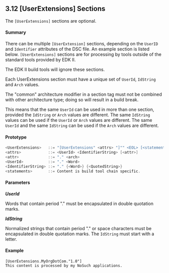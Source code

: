 <!--- @file
  3.12 [UserExtensions] Sections

  Copyright (c) 2006-2017, Intel Corporation. All rights reserved.<BR>

  Redistribution and use in source (original document form) and 'compiled'
  forms (converted to PDF, epub, HTML and other formats) with or without
  modification, are permitted provided that the following conditions are met:

  1) Redistributions of source code (original document form) must retain the
     above copyright notice, this list of conditions and the following
     disclaimer as the first lines of this file unmodified.

  2) Redistributions in compiled form (transformed to other DTDs, converted to
     PDF, epub, HTML and other formats) must reproduce the above copyright
     notice, this list of conditions and the following disclaimer in the
     documentation and/or other materials provided with the distribution.

  THIS DOCUMENTATION IS PROVIDED BY TIANOCORE PROJECT "AS IS" AND ANY EXPRESS OR
  IMPLIED WARRANTIES, INCLUDING, BUT NOT LIMITED TO, THE IMPLIED WARRANTIES OF
  MERCHANTABILITY AND FITNESS FOR A PARTICULAR PURPOSE ARE DISCLAIMED. IN NO
  EVENT SHALL TIANOCORE PROJECT  BE LIABLE FOR ANY DIRECT, INDIRECT, INCIDENTAL,
  SPECIAL, EXEMPLARY, OR CONSEQUENTIAL DAMAGES (INCLUDING, BUT NOT LIMITED TO,
  PROCUREMENT OF SUBSTITUTE GOODS OR SERVICES; LOSS OF USE, DATA, OR PROFITS;
  OR BUSINESS INTERRUPTION) HOWEVER CAUSED AND ON ANY THEORY OF LIABILITY,
  WHETHER IN CONTRACT, STRICT LIABILITY, OR TORT (INCLUDING NEGLIGENCE OR
  OTHERWISE) ARISING IN ANY WAY OUT OF THE USE OF THIS DOCUMENTATION, EVEN IF
  ADVISED OF THE POSSIBILITY OF SUCH DAMAGE.

-->

## 3.12 [UserExtensions] Sections

The `[UserExtensions]` sections are optional.

#### Summary

There can be multiple `[UserExtension]` sections, depending on the `UserID` and
`Identifier` attributes of the DSC file. An example section is listed below.
`[UserExtensions]` sections are for processing by tools outside of the standard
tools provided by EDK II.

The EDK II build tools will ignore these sections.

Each UserExtensions section must have a unique set of `UserId`, `IdString` and
`Arch` values.

The "common" architecture modifier in a section tag must not be combined with
other architecture type; doing so will result in a build break.

This means that the same `UserId` can be used in more than one section,
provided the `IdString` or `Arch` values are different. The same `IdString`
values can be used if the `UserId` or `Arch` values are different. The same
`UserId` and the same `IdString` can be used if the `Arch` values are different.

#### Prototype

```c
<UserExtensions>   ::= "[UserExtensions" <attrs> "]"" <EOL> [<statements>]
<attrs>            ::= <UserId> <IdentifierString> [<attr>]
<attr>             ::= "." <arch>
<UserId>           ::= "." <Word>
<IdentifierString> ::= "." {<Word>} {<QuotedString>}
<statements>       ::= Content is build tool chain specific.
```

#### Parameters

**_UserId_**

Words that contain period "." must be encapsulated in double quotation marks.

**_IdString_**

Normalized strings that contain period "." or space characters must be
encapsulated in double quotation marks. The `IdString` must start with a letter.

#### Example

```
[UserExtensions.MyOrgDotCom."1.0"]
This content is processed by my NoSuch applications.
```
